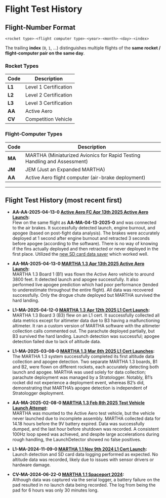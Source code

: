 # Flight Test History

## Flight-Number Format  
`<rocket type>-<flight computer type>-<year>-<month>-<day>-<index>`

The trailing **index** (`0`, `1`, …) distinguishes multiple flights of the **same rocket / flight-computer pair on the same day**.

### Rocket Types
| Code | Description                |
|------|----------------------------|
| **L1** | Level 1 Certification |
| **L2** | Level 2 Certification |
| **L3** | Level 3 Certification |
| **AA** | Active Aero            |
| **CV** | Competition Vehicle    |

### Flight-Computer Types
| Code | Description |
|------|-------------|
| **MA** | MARTHA (Miniaturized Avionics for Rapid Testing Handling and Assessment) |
| **JM** | JEM (Just an Expanded MARTHA) |
| **AA** | Active Aero flight computer (air-brake deployment) |

---

## Flight Test History (most recent first)

- **AA-AA-2025-04-13-0 [Active Aero FC Apr 13th 2025 Active Aero Launch](https://github.com/CURocketEngineering/Active-Aero/releases/tag/1.0):**  
  Flew on the same flight as **AA-MA-04-13-2025-0** and was connected to the air brakes. It successfully detected launch, engine burnout, and apogee (based on post-fight data analysis). The brakes were accurately deployed at 1 second after engine burnout and retracted 3 seconds before apogee (according to the software). There is no way of knowing if the fins actually deployed and then retracted or never deployed in the first place. Utilized the [new SD card data saver](../include/data_handling/DataSaverBigSD.h) which worked well. 

- **AA-MA-2025-04-13-0 [MARTHA 1.3 Apr 13th 2025 Active Aero Launch](https://github.com/CURocketEngineering/MARTHA-1.3/releases/tag/1.1.0):**  
  MARTHA 1.3 Board 1 (B1) was flown the Active Aero vehicle to around 3800 feet. It detected launch and apogee successfully. It also performed live apogee prediction which had poor performance (tended to underestimate throughout the entire flight). All data was recovered successfully. Only the drogue chute deployed but MARTHA survived the hard landing. 

- **L1-MA-2025-04-12-0 [MARTHA 1.3 Apr 12th 2025 L1 Cert Launch](https://github.com/CURocketEngineering/MARTHA-1.3/releases/tag/1.0.2-no-alt):**  
  MARTHA 1.3 Board 3 (B3) flew on an L1 cert. It successfully collected all data metrics except for altimeter data due to B3 having a malfunctioning altimeter. It ran a custom version of MARTHA software with the altimeter collection calls commented out. The parachute deployed partially, but B3 survived the hard landing. Launch detection was successful; apogee detection failed due to lack of altitude data.

- **L1-MA-2025-03-08-0 [MARTHA 1.3 Mar 8th 2025 L1 Cert Launches](https://github.com/CURocketEngineering/MARTHA-1.3/releases/tag/1.0.1):**  
  The MARTHA 1.3 system successfully completed its first altitude data collection and apogee detection. Two separate MARTHA 1.3 boards, B1 and B2, were flown on different rockets, each accurately detecting both launch and apogee. MARTHA was used solely for data collection; parachute deployment was managed by a Stratologger. Notably, B1’s rocket did not experience a deployment event, whereas B2’s did, demonstrating that MARTHA’s apogee detection is independent of Stratologger deployment.

- **AA-MA-2025-02-08-0 [MARTHA 1.3 Feb 8th 2025 Test Vehicle Launch Attempt](https://github.com/CURocketEngineering/MARTHA-1.3/releases/tag/1.0.0):**  
  MARTHA was mounted to the Active Aero test vehicle, but the vehicle never launched due to incomplete assembly. MARTHA collected data for 14.18 hours before the 9V battery expired. Data was successfully dumped, and the last hour before shutdown was recorded. A consistent 100Hz loop speed was achieved, and despite large accelerations during rough handling, the LaunchDetector showed no false positives.

- **L1-MA-2024-11-09-0 [MARTHA 1.1 Nov 9th 2024 L1 Cert Launch](https://github.com/CURocketEngineering/MARTHA-1.1/releases/tag/v1.1.0):**  
  Launch detection and SD card data logging performed as expected. No altitude data was recorded, likely due to issues with sensor drivers or hardware damage.

- **CV-MA-2024-06-22-0 [MARTHA 1.1 Spaceport 2024](https://github.com/CURocketEngineering/MARTHA-1.1/releases/tag/v1.0.0):**  
  Although data was captured via the serial logger, a battery failure on the pad resulted in no launch data being recorded. The log from being the pad for 6 hours was only 30 minutes long.
